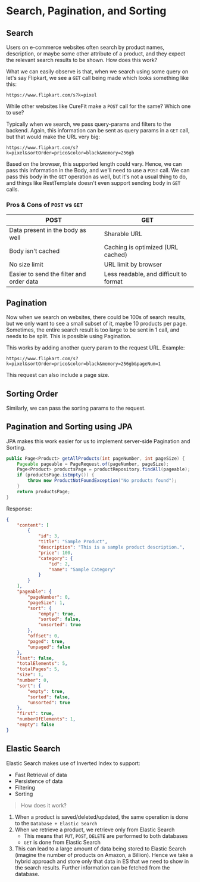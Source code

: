 # Search, Pagination, and Sorting

## Search

Users on e-commerce websites often search by product names, description, or maybe some other attribute of a product, and they expect the relevant search results to be shown. How does this work?

What we can easily observe is that, when we search using some query on let's say Flipkart, we see a `GET` call being made which looks something like this:

`https://www.flipkart.com/s?k=pixel`

While other websites like CureFit make a `POST` call for the same? Which one to use?

Typically when we search, we pass query-params and filters to the backend. Again, this information can be sent as query params in a `GET` call, but that would make the URL very big:

`https://www.flipkart.com/s?k=pixel&sortOrder=price&color=black&memory=256gb`

Based on the browser, this supported length could vary. Hence, we can pass this information in the Body, and we'll need to use a `POST` call. We can pass this body in the `GET` operation as well, but it's not a usual thing to do, and things like RestTemplate doesn't even support sending body in `GET` calls.

### Pros & Cons of `POST` vs `GET`

| POST | GET |
| - | - |
| Data present in the body as well | Sharable URL |
| Body isn't cached | Caching is optimized (URL cached) |
| No size limit | URL limit by browser |
| Easier to send the filter and order data | Less readable, and difficult to format |

## Pagination

Now when we search on websites, there could be 100s of search results, but we only want to see a small subset of it, maybe 10 products per page. Sometimes, the entire search result is too large to be sent in 1 call, and needs to be split. This is possible using Pagination.

This works by adding another query param to the request URL. Example:

`https://www.flipkart.com/s?k=pixel&sortOrder=price&color=black&memory=256gb&pageNum=1`

This request can also include a page size.

## Sorting Order

Similarly, we can pass the sorting params to the request.

## Pagination and Sorting using JPA

JPA makes this work easier for us to implement server-side Pagination and Sorting.

```java
public Page<Product> getAllProducts(int pageNumber, int pageSize) {
    Pageable pageable = PageRequest.of(pageNumber, pageSize);
    Page<Product> productsPage = productRepository.findAll(pageable);
    if (productsPage.isEmpty()) {
        throw new ProductNotFoundException("No products found");
    }
    return productsPage;
}
```

Response:

```json
{
    "content": [
        {
            "id": 3,
            "title": "Sample Product",
            "description": "This is a sample product description.",
            "price": 100,
            "category": {
                "id": 2,
                "name": "Sample Category"
            }
        }
    ],
    "pageable": {
        "pageNumber": 0,
        "pageSize": 1,
        "sort": {
            "empty": true,
            "sorted": false,
            "unsorted": true
        },
        "offset": 0,
        "paged": true,
        "unpaged": false
    },
    "last": false,
    "totalElements": 5,
    "totalPages": 5,
    "size": 1,
    "number": 0,
    "sort": {
        "empty": true,
        "sorted": false,
        "unsorted": true
    },
    "first": true,
    "numberOfElements": 1,
    "empty": false
}
```

## Elastic Search

Elastic Search makes use of Inverted Index to support:
- Fast Retrieval of data
- Persistence of data
- Filtering
- Sorting

> How does it work?

1. When a product is saved/deleted/updated, the same operation is done to the `Database + Elastic Search`
2. When we retrieve a product, we retrieve only from Elastic Search
    - This means that `PUT`, `POST`, `DELETE` are performed to both databases
    - `GET` is done from Elastic Search
3. This can lead to a large amount of data being stored to Elastic Search (imagine the number of products on Amazon, a Billion). Hence we take a hybrid approach and store only that data in ES that we need to show in the search results. Further information can be fetched from the database.